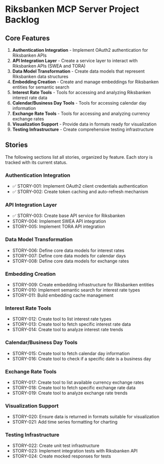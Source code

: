 # Riksbanken MCP Server Project Backlog

## Core Features
1. **Authentication Integration** - Implement OAuth2 authentication for Riksbanken APIs
2. **API Integration Layer** - Create a service layer to interact with Riksbanken APIs (SWEA and TORA)
3. **Data Model Transformation** - Create data models that represent Riksbanken data structures
4. **Embedding Creation** - Create and manage embeddings for Riksbanken entities for semantic search
5. **Interest Rate Tools** - Tools for accessing and analyzing Riksbanken interest rate data
6. **Calendar/Business Day Tools** - Tools for accessing calendar day information
7. **Exchange Rate Tools** - Tools for accessing and analyzing currency exchange rates
8. **Visualization Support** - Provide data in formats ready for visualization
9. **Testing Infrastructure** - Create comprehensive testing infrastructure

## Stories
The following sections list all stories, organized by feature. Each story is tracked with its current status.

### Authentication Integration
- ✅ STORY-001: Implement OAuth2 client credentials authentication
- ✅ STORY-002: Create token caching and auto-refresh mechanism

### API Integration Layer
- ✅ STORY-003: Create base API service for Riksbanken
- STORY-004: Implement SWEA API integration
- STORY-005: Implement TORA API integration

### Data Model Transformation
- STORY-006: Define core data models for interest rates
- STORY-007: Define core data models for calendar days
- STORY-008: Define core data models for exchange rates

### Embedding Creation
- STORY-009: Create embedding infrastructure for Riksbanken entities
- STORY-010: Implement semantic search for interest rate types
- STORY-011: Build embedding cache management

### Interest Rate Tools
- STORY-012: Create tool to list interest rate types
- STORY-013: Create tool to fetch specific interest rate data
- STORY-014: Create tool to analyze interest rate trends

### Calendar/Business Day Tools
- STORY-015: Create tool to fetch calendar day information
- STORY-016: Create tool to check if a specific date is a business day

### Exchange Rate Tools
- STORY-017: Create tool to list available currency exchange rates
- STORY-018: Create tool to fetch specific exchange rate data
- STORY-019: Create tool to analyze exchange rate trends

### Visualization Support
- STORY-020: Ensure data is returned in formats suitable for visualization
- STORY-021: Add time series formatting for charting

### Testing Infrastructure
- STORY-022: Create unit test infrastructure
- STORY-023: Implement integration tests with Riksbanken API
- STORY-024: Create mocked responses for tests 